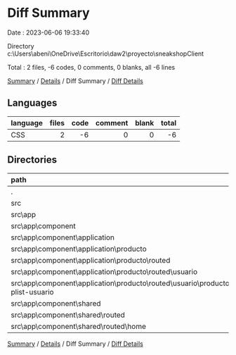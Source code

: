 # Diff Summary

Date : 2023-06-06 19:33:40

Directory c:\\Users\\abeni\\OneDrive\\Escritorio\\daw2\\proyecto\\sneakshopClient

Total : 2 files,  -6 codes, 0 comments, 0 blanks, all -6 lines

[Summary](results.md) / [Details](details.md) / Diff Summary / [Diff Details](diff-details.md)

## Languages
| language | files | code | comment | blank | total |
| :--- | ---: | ---: | ---: | ---: | ---: |
| CSS | 2 | -6 | 0 | 0 | -6 |

## Directories
| path | files | code | comment | blank | total |
| :--- | ---: | ---: | ---: | ---: | ---: |
| . | 2 | -6 | 0 | 0 | -6 |
| src | 2 | -6 | 0 | 0 | -6 |
| src\\app | 2 | -6 | 0 | 0 | -6 |
| src\\app\\component | 2 | -6 | 0 | 0 | -6 |
| src\\app\\component\\application | 1 | -5 | 0 | 0 | -5 |
| src\\app\\component\\application\\producto | 1 | -5 | 0 | 0 | -5 |
| src\\app\\component\\application\\producto\\routed | 1 | -5 | 0 | 0 | -5 |
| src\\app\\component\\application\\producto\\routed\\usuario | 1 | -5 | 0 | 0 | -5 |
| src\\app\\component\\application\\producto\\routed\\usuario\\producto-plist-usuario | 1 | -5 | 0 | 0 | -5 |
| src\\app\\component\\shared | 1 | -1 | 0 | 0 | -1 |
| src\\app\\component\\shared\\routed | 1 | -1 | 0 | 0 | -1 |
| src\\app\\component\\shared\\routed\\home | 1 | -1 | 0 | 0 | -1 |

[Summary](results.md) / [Details](details.md) / Diff Summary / [Diff Details](diff-details.md)